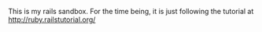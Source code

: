 This is my rails sandbox.  For the time being, it is just following the tutorial at http://ruby.railstutorial.org/